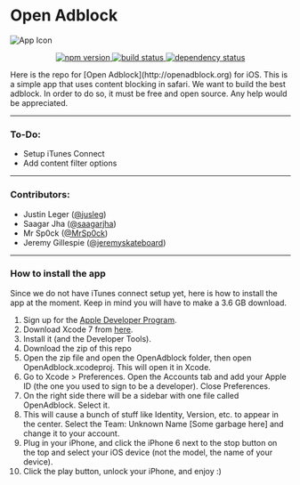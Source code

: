 # Open Adblock 

![App Icon](http://i.imgur.com/xDeBzhu.png)
<p align="center">
<a href="http://opensource.org/licenses/Apache-2.0">
<img src="https://img.shields.io/hexpm/l/plug.svg" alt="npm version">
</a>
<a href="#">
<img src="https://img.shields.io/badge/iOS-9-yellow.svg" alt="build status">
</a>
<a href="#">
<img src="https://img.shields.io/badge/iTunes%20Connect-Not%20Yet-red.svg" alt="dependency status">
</a>
</p>
Here is the repo for [Open Adblock](http://openadblock.org) for iOS. This is a simple app that uses content blocking in safari. We want to build the best adblock. In order to do so, it must be free and open source. Any help would be appreciated.

--------------
### To-Do:
 - Setup iTunes Connect
 - Add content filter options
 

---------

### Contributors:
 - Justin Leger ([@jusleg](http://github.com/jusleg))
 - Saagar Jha ([@saagarjha](http://github.com/saagarjha))  
 - Mr Sp0ck ([@MrSp0ck](http://github.com/MrSp0ck))
 - Jeremy Gillespie ([@jeremyskateboard](http://github.com/jeremyskateboard))

-----------

### How to install the app
Since we do not have iTunes connect setup yet, here is how to install the app at the moment. Keep in mind you will have to make a 3.6 GB download.

1. Sign up for the [Apple Developer Program](https://developer.apple.com).
2. Download Xcode 7 from [here](https://developer.apple.com/xcode/downloads/).
3. Install it (and the Developer Tools).
4. Download the zip of this repo
5. Open the zip file and open the OpenAdblock folder, then open OpenAdblock.xcodeproj. This will open it in Xcode.
6. Go to Xcode > Preferences. Open the Accounts tab and add your Apple ID (the one you used to sign to be a developer). Close Preferences.
7. On the right side there will be a sidebar with one file called OpenAdblock. Select it.
8. This will cause a bunch of stuff like Identity, Version, etc. to appear in the center. Select the Team: Unknown Name [Some garbage here] and change it to your account.
9. Plug in your iPhone, and click the iPhone 6 next to the stop button on the top and select your iOS device (not the model, the name of your device).
10. Click the play button, unlock your iPhone, and enjoy :)


